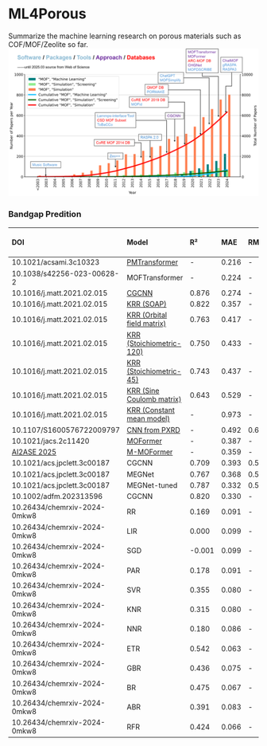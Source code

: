 # ML4Porous
Summarize the machine learning research on porous materials such as COF/MOF/Zeolite so far.
![Reported database, software and tools](/figs/years.png "years")


### Bandgap Predition
| DOI | Model | R² | MAE | RMSE | SRCC | Year | Database | Split Ratio | # of test points |
|:----------|:------|:---|:----|:-----|:-----|:------|:------|:------|:------|
| 10.1021/acsami.3c10323     | [PMTransformer](https://github.com/hspark1212/MOFTransformer) | - | 0.216 | - | - | - |
| 10.1038/s42256-023-00628-2 | MOFTransformer | - | 0.224 | - | - | - |
| 10.1016/j.matt.2021.02.015 | [CGCNN](https://github.com/Andrew-S-Rosen/QMOF/tree/main/machine_learning) | 0.876 | 0.274 | - | 0.932 | - |
| 10.1016/j.matt.2021.02.015 | [KRR (SOAP)](https://github.com/Andrew-S-Rosen/QMOF/tree/main/machine_learning) | 0.822 | 0.357 | - | 0.910 | - |
| 10.1016/j.matt.2021.02.015 | [KRR (Orbital field matrix)](https://github.com/Andrew-S-Rosen/QMOF/tree/main/machine_learning) | 0.763 | 0.417 | - | 0.863 | - |
| 10.1016/j.matt.2021.02.015 | [KRR (Stoichiometric-120)](https://github.com/Andrew-S-Rosen/QMOF/tree/main/machine_learning) | 0.750 | 0.433 | - | 0.847 | - |
| 10.1016/j.matt.2021.02.015 | [KRR (Stoichiometric-45)](https://github.com/Andrew-S-Rosen/QMOF/tree/main/machine_learning) | 0.743 | 0.437 | - | 0.842 | - |
| 10.1016/j.matt.2021.02.015 | [KRR (Sine Coulomb matrix)](https://github.com/Andrew-S-Rosen/QMOF/tree/main/machine_learning) | 0.643 | 0.529 | - | 0.787 | - |
| 10.1016/j.matt.2021.02.015 | [KRR (Constant mean model)](https://github.com/Andrew-S-Rosen/QMOF/tree/main/machine_learning) | - | 0.973 | - | - | - |
| 10.1107/S1600576722009797  | [CNN from PXRD](https://github.com/gomezperalta/band-gap_pxrd/) | - | 0.492 | 0.674 | - | - |
| 10.1021/jacs.2c11420       | [MOFormer](https://github.com/zcao0420/MOFormer) | - | 0.387 | - | - | - |
| [AI2ASE 2025](https://ai-2-ase.github.io/papers/27_1_AAAI_2025_AI4ASE_workshop_MOF.pdf) | [M-MOFormer](https://github.com/IkeYang/M-MOFormer) | - | 0.359 | - | - | - |
| 10.1021/acs.jpclett.3c00187 | CGCNN | 0.709 | 0.393 | 0.585 | - | - |
| 10.1021/acs.jpclett.3c00187 | MEGNet | 0.767 | 0.368 | 0.523 | - | - |
| 10.1021/acs.jpclett.3c00187 | MEGNet-tuned | 0.787 | 0.332 | 0.500 | - | - |
| 10.1002/adfm.202313596 | CGCNN | 0.820 | 0.330 | - | - | - |
| 10.26434/chemrxiv-2024-0mkw8 | RR | 0.169 | 0.091 | - | - | - |
| 10.26434/chemrxiv-2024-0mkw8 | LIR | 0.000 | 0.099 | - | - | - |
| 10.26434/chemrxiv-2024-0mkw8 | SGD | -0.001 | 0.099 | - | - | - |
| 10.26434/chemrxiv-2024-0mkw8 | PAR | 0.178 | 0.091 | - | - | - |
| 10.26434/chemrxiv-2024-0mkw8 | SVR | 0.355 | 0.080 | - | - | - |
| 10.26434/chemrxiv-2024-0mkw8 | KNR | 0.315 | 0.080 | - | - | - |
| 10.26434/chemrxiv-2024-0mkw8 | NNR | 0.180 | 0.086 | - | - | - |
| 10.26434/chemrxiv-2024-0mkw8 | ETR | 0.542 | 0.063 | - | - | - |
| 10.26434/chemrxiv-2024-0mkw8 | GBR | 0.436 | 0.075 | - | - | - |
| 10.26434/chemrxiv-2024-0mkw8 | BR | 0.475 | 0.067 | - | - | - |
| 10.26434/chemrxiv-2024-0mkw8 | ABR | 0.391 | 0.083 | - | - | - |
| 10.26434/chemrxiv-2024-0mkw8 | RFR | 0.424 | 0.066 | - | - | - |
